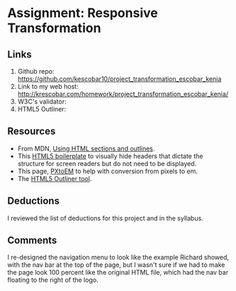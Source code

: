 # Assignment: Responsive Transformation

## Links
1. Github repo: https://github.com/kescobar10/project_transformation_escobar_kenia
2. Link to my web host: http://krescobar.com/homework/project_transformation_escobar_kenia/
3. W3C's validator:
4. HTML5 Outliner:

## Resources
* From MDN, [Using HTML sections and outlines](https://developer.mozilla.org/en-US/docs/Web/Guide/HTML/Using_HTML_sections_and_outlines).
* This [HTML5 boilerplate](https://github.com/h5bp/html5-boilerplate/blob/master/src/css/main.css#L107-L169) to visually hide headers that dictate the structure for screen readers but do not need to be displayed.
* This page, [PXtoEM](http://pxtoem.com/) to help with conversion from pixels to em.
* The [HTML5 Outliner tool](https://gsnedders.html5.org/outliner/).

## Deductions
I reviewed the list of deductions for this project and in the syllabus.

## Comments
I re-designed the navigation menu to look like the example Richard showed, with the nav bar at the top of the page, but I wasn't sure if we had to make the page look 100 percent like the original HTML file, which had the nav bar floating to the right of the logo.
